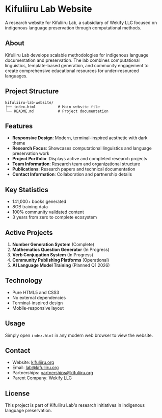 # Kifuliiru Lab Website

A research website for Kifuliiru Lab, a subsidiary of Wekify LLC focused on indigenous language preservation through computational methods.

## About

Kifuliiru Lab develops scalable methodologies for indigenous language documentation and preservation. The lab combines computational linguistics, template-based generation, and community engagement to create comprehensive educational resources for under-resourced languages.

## Project Structure

```
kifuliiru-lab-website/
├── index.html          # Main website file
└── README.md           # Project documentation
```

## Features

- **Responsive Design**: Modern, terminal-inspired aesthetic with dark theme
- **Research Focus**: Showcases computational linguistics and language preservation work
- **Project Portfolio**: Displays active and completed research projects
- **Team Information**: Research team and organizational structure
- **Publications**: Research papers and technical documentation
- **Contact Information**: Collaboration and partnership details

## Key Statistics

- 141,000+ books generated
- 8GB training data
- 100% community validated content
- 3 years from zero to complete ecosystem

## Active Projects

1. **Number Generation System** (Complete)
2. **Mathematics Question Generator** (In Progress)
3. **Verb Conjugation System** (In Progress)
4. **Community Publishing Platforms** (Operational)
5. **AI Language Model Training** (Planned Q1 2026)

## Technology

- Pure HTML5 and CSS3
- No external dependencies
- Terminal-inspired design
- Mobile-responsive layout

## Usage

Simply open `index.html` in any modern web browser to view the website.

## Contact

- Website: [kifuliiru.org](https://kifuliiru.org)
- Email: lab@kifuliiru.org
- Partnerships: partnerships@kifuliiru.org
- Parent Company: [Wekify LLC](https://wekify.com)

## License

This project is part of Kifuliiru Lab's research initiatives in indigenous language preservation.
